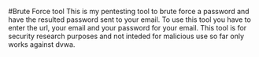 #Brute Force tool
This is my pentesting tool to brute force a password and have the resulted password sent to your email. To use this tool you have to enter the url, your email 
and your password for your email. This tool is for security research purposes and not inteded for malicious use so far only works against dvwa.